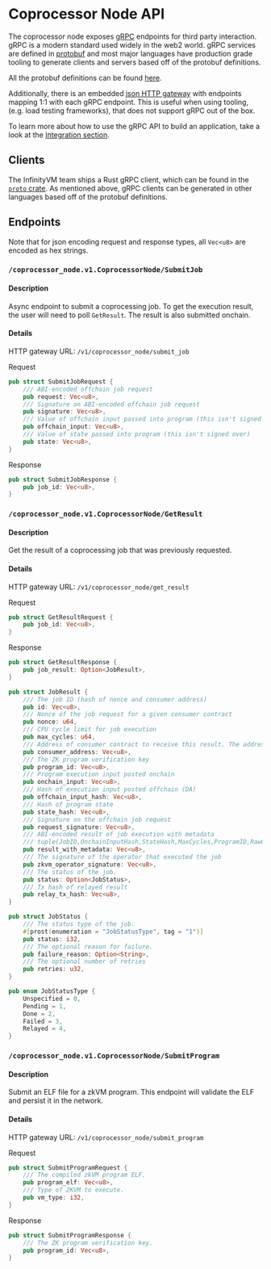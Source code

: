 # Coprocessor Node API

The coprocessor node exposes [gRPC](https://grpc.io/about/) endpoints for third party interaction. gRPC is a modern standard used widely in the web2 world. gRPC services are defined in [protobuf](https://protobuf.dev/overview/) and most major languages have production grade tooling to generate clients and servers based off of the protobuf definitions.

All the protobuf definitions can be found [here](https://github.com/InfinityVM/InfinityVM/blob/44bd7f645b2b6170be5421770977a9f5e2f849ba/proto/coprocessor_node/v1/coprocessor_node.proto#L9).

Additionally, there is an embedded [json HTTP gateway](https://github.com/InfinityVM/InfinityVM/blob/main/crates/coprocessor-node/src/gateway.rs) with endpoints mapping 1:1 with each gRPC endpoint. This is useful when using tooling, (e.g. load testing frameworks), that does not support gRPC out of the box.

To learn more about how to use the gRPC API to build an application, take a look at the [Integration section](../integration/README.md).

## Clients

The InfinityVM team ships a Rust gRPC client, which can be found in the [`proto` crate](https://github.com/InfinityVM/InfinityVM/blob/44bd7f645b2b6170be5421770977a9f5e2f849ba/crates/sdk/proto/src/coprocessor_node.v1.rs#L236). As mentioned above, gRPC clients can be generated in other languages based off of the protobuf definitions.

## Endpoints

Note that for json encoding request and response types, all `Vec<u8>` are encoded as hex strings.

### `/coprocessor_node.v1.CoprocessorNode/SubmitJob`

#### Description

Async endpoint to submit a coprocessing job. To get the execution result, the user will need to poll `GetResult`. The result is also submitted onchain.

#### Details

HTTP gateway URL: `/v1/coprocessor_node/submit_job`

Request

```rust
pub struct SubmitJobRequest {
    /// ABI-encoded offchain job request
    pub request: Vec<u8>,
    /// Signature on ABI-encoded offchain job request
    pub signature: Vec<u8>,
    /// Value of offchain input passed into program (this isn't signed over)
    pub offchain_input: Vec<u8>,
    /// Value of state passed into program (this isn't signed over)
    pub state: Vec<u8>,
}
```

Response

```rust
pub struct SubmitJobResponse {
    pub job_id: Vec<u8>,
}
```

### `/coprocessor_node.v1.CoprocessorNode/GetResult`

#### Description

Get the result of a coprocessing job that was previously requested.

#### Details

HTTP gateway URL: `/v1/coprocessor_node/get_result`

Request

```rust
pub struct GetResultRequest {
    pub job_id: Vec<u8>,
}
```

Response

```rust
pub struct GetResultResponse {
    pub job_result: Option<JobResult>,
}

pub struct JobResult {
    /// The job ID (hash of nonce and consumer address)
    pub id: Vec<u8>,
    /// Nonce of the job request for a given consumer contract
    pub nonce: u64,
    /// CPU cycle limit for job execution
    pub max_cycles: u64,
    /// Address of consumer contract to receive this result. The address is 20 bytes (no zero padding).
    pub consumer_address: Vec<u8>,
    /// The ZK program verification key
    pub program_id: Vec<u8>,
    /// Program execution input posted onchain
    pub onchain_input: Vec<u8>,
    /// Hash of execution input posted offchain (DA)
    pub offchain_input_hash: Vec<u8>,
    /// Hash of program state
    pub state_hash: Vec<u8>,
    /// Signature on the offchain job request
    pub request_signature: Vec<u8>,
    /// ABI-encoded result of job execution with metadata
    /// tuple(JobID,OnchainInputHash,StateHash,MaxCycles,ProgramID,RawOutput)
    pub result_with_metadata: Vec<u8>,
    /// The signature of the operator that executed the job
    pub zkvm_operator_signature: Vec<u8>,
    /// The status of the job.
    pub status: Option<JobStatus>,
    /// Tx hash of relayed result
    pub relay_tx_hash: Vec<u8>,
}

pub struct JobStatus {
    /// The status type of the job.
    #[prost(enumeration = "JobStatusType", tag = "1")]
    pub status: i32,
    /// The optional reason for failure.
    pub failure_reason: Option<String>,
    /// The optional number of retries
    pub retries: u32,
}

pub enum JobStatusType {
    Unspecified = 0,
    Pending = 1,
    Done = 2,
    Failed = 3,
    Relayed = 4,
}
```

### `/coprocessor_node.v1.CoprocessorNode/SubmitProgram`

#### Description

Submit an ELF file for a zkVM program. This endpoint will validate the ELF and persist it in the network.

#### Details

HTTP gateway URL: `/v1/coprocessor_node/submit_program`

Request

```rust
pub struct SubmitProgramRequest {
    /// The compiled zkVM program ELF.
    pub program_elf: Vec<u8>,
    /// Type of ZKVM to execute.
    pub vm_type: i32,
}
```

Response

```rust
pub struct SubmitProgramResponse {
    /// The ZK program verification key.
    pub program_id: Vec<u8>,
}
```